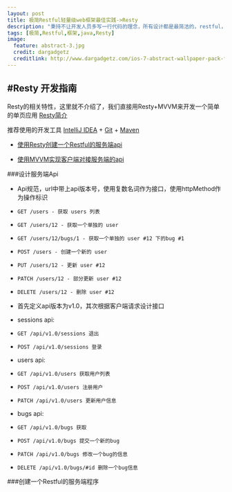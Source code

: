 ```yaml
---
layout: post
title: 极简Restful轻量级web框架最佳实践->Resty
description: "秉持不让开发人员多写一行代码的理念，所有设计都是最简洁的，restful，最轻便，最精简，入门低的框架Resty."
tags: [极简,Restful,框架,java,Resty]
image:
  feature: abstract-3.jpg
  credit: dargadgetz
  creditlink: http://www.dargadgetz.com/ios-7-abstract-wallpaper-pack-for-iphone-5-and-ipod-touch-retina/
---
```


#Resty 开发指南
--
Resty的相关特性，这里就不介绍了，我们直接用Resty+MVVM来开发一个简单的单页应用 [Resty简介](http://resty.dreampie.cn)

推荐使用的开发工具 [IntelliJ IDEA](http://www.jetbrains.com/idea/download/) + [Git](http://www.git-scm.com/downloads) + [Maven](http://maven.apache.org/download.cgi)


* [使用Resty创建一个Restful的服务端api](#server)

* [使用MVVM实现客户端对接服务端的api](#client)

###设计服务端Api
* Api规范，url中带上api版本号，使用复数名词作为接口，使用httpMethod作为操作标识

 * ```GET /users - 获取 users 列表```
 * ```GET /users/12 - 获取一个单独的 user```
 * ```GET /users/12/bugs/1 - 获取一个单独的 user #12 下的bug #1```
 * ```POST /users - 创建一个新的 user```
 * ```PUT /users/12 - 更新 user #12```
 * ```PATCH /users/12 - 部分更新 user #12```
 * ```DELETE /users/12 - 删除 user #12```

* 首先定义api版本为v1.0，其次根据客户端请求设计接口

* sessions api:
 * ```GET /api/v1.0/sessions 退出```
 * ```POST /api/v1.0/sessions 登录```

* users api:
 * ```GET /api/v1.0/users 获取用户列表```
 * ```POST /api/v1.0/users 注册用户```
 * ```PATCH /api/v1.0/users 更新用户信息```

* bugs api:
 * ```GET /api/v1.0/bugs 获取```
 * ```POST /api/v1.0/bugs 提交一个新的bug```
 * ```PATCH /api/v1.0/bugs 修改一个bug的信息```
 * ```DELETE /api/v1.0/bugs/#id 删除一个bug信息```

###创建一个Restful的服务端程序

 